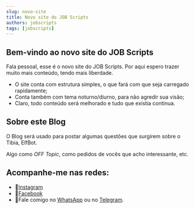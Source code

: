 ```yaml
---
slug: novo-site
title: Novo site do JOB Scripts
authors: jobscripts
tags: [jobscripts]
---
```


## Bem-vindo ao novo site do JOB Scripts
Fala pessoal, esse é o novo site do JOB Scripts. Por aqui espero trazer muito mais conteúdo, tendo mais liberdade.
<!--truncate-->
- O site conta com estrutura simples, o que fará com que seja carregado rapidamente;
- Conta também com tema noturno/diurno, para não agredir sua visão;
- Claro, todo conteúdo será melhorado e tudo que existia continua.

## Sobre este Blog
O Blog será usado para postar algumas questões que surgirem sobre o Tibia, ElfBot.

Algo como *OFF Topic*, como pedidos de vocês que acho interessante, etc.

## Acompanhe-me nas redes:
- 📸[Instagram](https://instagram.com/jobscripts)
- 📖[Facebook](https://facebook.com/jobscripts)
- 📲Fale comigo no [WhatsApp](https://wa.me/5582999464655) ou no [Telegram](https://t.me/jobscripts).